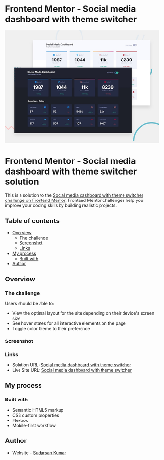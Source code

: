 # Frontend Mentor - Social media dashboard with theme switcher

![Design preview for the Social media dashboard with theme switcher coding challenge](./design/desktop-preview.jpg)

# Frontend Mentor - Social media dashboard with theme switcher solution

This is a solution to the [Social media dashboard with theme switcher challenge on Frontend Mentor](https://www.frontendmentor.io/challenges/social-media-dashboard-with-theme-switcher-6oY8ozp_H). Frontend Mentor challenges help you improve your coding skills by building realistic projects. 

## Table of contents

- [Overview](#overview)
  - [The challenge](#the-challenge)
  - [Screenshot](#screenshot)
  - [Links](#links)
- [My process](#my-process)
  - [Built with](#built-with)
- [Author](#author)


## Overview

### The challenge

Users should be able to:

- View the optimal layout for the site depending on their device's screen size
- See hover states for all interactive elements on the page
- Toggle color theme to their preference

### Screenshot


### Links

- Solution URL: <a href="https://github.com/sudarsankumar/social-media-toggler">Social media dashboard with theme switcher</a>
- Live Site URL: <a href="https://social-media-dashboard-with-theme-toggler.netlify.app">Social media dashboard with theme switcher</a>

## My process

### Built with

- Semantic HTML5 markup
- CSS custom properties
- Flexbox
- Mobile-first workflow

## Author

- Website - [Sudarsan Kumar](https://sudarsan-kumar.netlify.app/)
